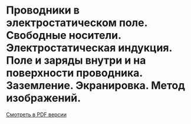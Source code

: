 # Проводники в электростатическом поле. Свободные носители. Электростатическая индукция. Поле и заряды внутри и на поверхности проводника. Заземление. Экранировка. Метод изображений.

[Смотреть в PDF версии](Билет%204.pdf)